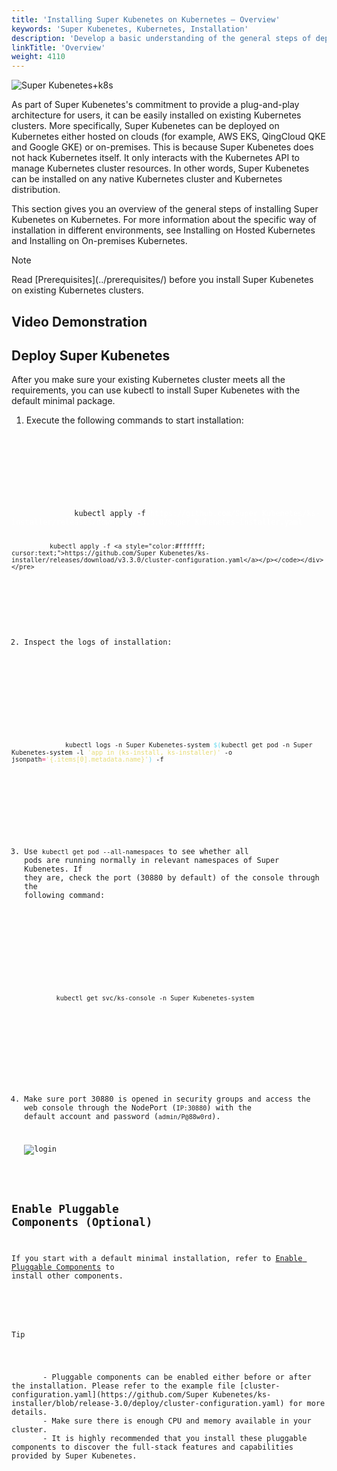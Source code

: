 ```yaml
---
title: 'Installing Super Kubenetes on Kubernetes — Overview'
keywords: 'Super Kubenetes, Kubernetes, Installation'
description: 'Develop a basic understanding of the general steps of deploying Super Kubenetes on an existing Kubernetes cluster.'
linkTitle: 'Overview'
weight: 4110
---
```


![Super Kubenetes+k8s](/dist/assets/docs/v3.3/installing-on-kubernetes/introduction/overview/Kuberix+k8s.png)

As part of Super Kubenetes's commitment to provide a plug-and-play architecture for users, it can be easily installed on existing Kubernetes clusters. More specifically, Super Kubenetes can be deployed on Kubernetes either hosted on clouds (for example, AWS EKS, QingCloud QKE and Google GKE) or on-premises. This is because Super Kubenetes does not hack Kubernetes itself. It only interacts with the Kubernetes API to manage Kubernetes cluster resources. In other words, Super Kubenetes can be installed on any native Kubernetes cluster and Kubernetes distribution.

This section gives you an overview of the general steps of installing Super Kubenetes on Kubernetes. For more information about the specific way of installation in different environments, see Installing on Hosted Kubernetes and Installing on On-premises Kubernetes.

<div className="notices note">
  <p>Note</p>
  <div>
    Read [Prerequisites](../prerequisites/) before you install Super Kubenetes on existing Kubernetes clusters.
  </div>
</div>

## Video Demonstration

## Deploy Super Kubenetes

After you make sure your existing Kubernetes cluster meets all the requirements, you can use kubectl to install Super Kubenetes with the default minimal package.

1. Execute the following commands to start installation:

  <article className="highlight">
    <pre>
        <div className="copy-code-button" title="Copy Code"></div>
        <div className="code-over-div">
          <code>
            <p>
              kubectl apply -f <a style="color:#ffffff; cursor:text;">https://github.com/Super Kubenetes/ks-installer/releases/download/v3.3.0/Super Kubenetes-installer.yaml</a>

              kubectl apply -f <a style="color:#ffffff; cursor:text;">https://github.com/Super Kubenetes/ks-installer/releases/download/v3.3.0/cluster-configuration.yaml</a></p></code></div>
    </pre>

  </article>

2. Inspect the logs of installation:

  <article className="highlight">
      <pre>
         <div className="copy-code-button" title="Copy Code"></div>
         <div className="code-over-div">
            <code>kubectl logs -n Super Kubenetes-system <span style="color:#66d9ef">$(</span>kubectl get pod -n Super Kubenetes-system -l <span style="color:#e6db74">'app in (ks-install, ks-installer)'</span> -o jsonpath<span style="color:#f92672">=</span><span style="color:#e6db74">'{.items[0].metadata.name}'</span><span style="color:#66d9ef">)</span> -f</code>
         </div>
      </pre>
   </article>

3. Use `kubectl get pod --all-namespaces` to see whether all pods are running normally in relevant namespaces of Super Kubenetes. If they are, check the port (30880 by default) of the console through the following command:

  <article className="highlight">
    <pre>
        <div className="copy-code-button" title="Copy Code"></div>
        <div className="code-over-div">
          <code>kubectl get svc/ks-console -n Super Kubenetes-system</code>
        </div>
    </pre>
  </article>

4. Make sure port 30880 is opened in security groups and access the web console through the NodePort (`IP:30880`) with the default account and password (`admin/P@88w0rd`).

   ![login](/dist/assets/docs/v3.3/installing-on-kubernetes/introduction/overview/login.png)

## Enable Pluggable Components (Optional)

If you start with a default minimal installation, refer to [Enable Pluggable Components](../../../pluggable-components/) to install other components.

   <div className="notices tip">
     <p>Tip</p>
     <div>
       - Pluggable components can be enabled either before or after the installation. Please refer to the example file [cluster-configuration.yaml](https://github.com/Super Kubenetes/ks-installer/blob/release-3.0/deploy/cluster-configuration.yaml) for more details.
       - Make sure there is enough CPU and memory available in your cluster.
       - It is highly recommended that you install these pluggable components to discover the full-stack features and capabilities provided by Super Kubenetes.
     </div>
   </div>
